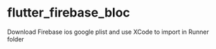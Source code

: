# flutter_firebase_bloc
Download Firebase ios google plist and use XCode to import in Runner folder
